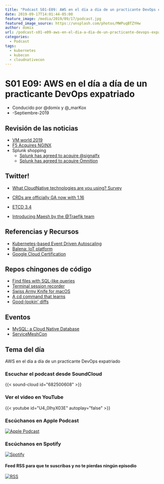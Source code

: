 ```yaml
---
title: "Podcast S01-E09: AWS en el día a día de un practicante DevOps expatriado"
date: 2019-09-17T14:01:44-05:00
feature_image: /media/2019/09/17/podcast.jpg
featured_image_source: https://unsplash.com/photos/MWPuqBTZYHw
author: domix
url: /podcast-s01-e09-aws-en-el-dia-a-dia-de-un-practicante-devops-expatriado/
categories:
  - Podcast
tags:
  - kubernetes
  - kubecon
  - cloudnativecon
---
```


# S01 E09: AWS en el día a día de un practicante DevOps expatriado

- Conducido por @domix y @_marKox
- -Septiembre-2019

<!---
## Contenido

- 00:00:00 - ¡Bienvenida al podcast!
- 00:02:00 - Revisión de las noticias
- 00:04:00 - Tema
--->

## Revisión de las noticias

* [VM world 2019](https://blog.kasten.io/posts/vmworld-2019-san-francisco-highlights/)
* [F5 Acquires NGINX ](https://www.nginx.com/press/f5-acquires-nginx-to-bridge-netops-and-devops)
* Splunk shopping
    * [Splunk has agreed to acquire @signalfx](https://twitter.com/splunk/status/1164267179123937280)
    * [Splunk has agreed to acquire Omnition](https://twitter.com/splunk/status/1169220204796305409)

## Twitter!

* [What CloudNative technologies are you using? Survey](https://twitter.com/dankohn1/status/1168696344044871681)
* [CRDs are officially GA now with 1.16](https://twitter.com/the_sttts/status/1167002806961758211?s=21)

* [ETCD 3.4](https://twitter.com/etcdio/status/1169626982432116736)
* [Introducing Maesh by the @Traefik team](https://twitter.com/containous/status/1169235939895521282)

## Referencias y Recursos

* [Kubernetes-based Event Driven Autoscaling](https://github.com/kedacore/keda)
* [Balena: IoT platform](https://www.balena.io)
* [Google Cloud Certification](https://inthecloud.withgoogle.com/cloud-certification#!/#benefits)


## Repos chingones de código

* [Find files with SQL-like queries](https://github.com/jhspetersson/fselect)
* [Terminal session recorder](https://github.com/asciinema/asciinema)
* [Swiss Army Knife for macOS](https://github.com/rgcr/m-cli)
* [A cd command that learns](https://github.com/wting/autojump)
* [Good-lookin' diffs](https://github.com/so-fancy/diff-so-fancy)


## Eventos

* [MySQL: a Cloud Native Database](https://www.meetup.com/Cloud-Native-Mexico/events/264549922/)
* [ServiceMeshCon](https://twitter.com/cra/status/1170743614726713346)


## Tema del día

AWS en el día a día de un practicante DevOps expatriado


### Escuchar el podcast desde SoundCloud

{{< sound-cloud id="682500608" >}}


### Ver el video en YouTube

{{< youtube id="U4_0IhyX03E" autoplay="false" >}}

### Escúchanos en Apple Podcast

[![Apple Podcast](/US_UK_Apple_Podcasts_Listen_Badge_RGB.svg)](https://podcasts.apple.com/mx/podcast/cloud-native-mx/id1470528646)

### Escúchanos en Spotify

[![Spotify](/spotify-podcast-badge-blk-grn-330x80.png)](https://open.spotify.com/show/4PQyVjzcDQuELxi3aNO86e)


#### Feed RSS para que te suscribas y no te pierdas ningún episodio

[![RSS](/RSS_Feed_Icon.jpg)](http://feeds.soundcloud.com/users/soundcloud:users:393589416/sounds.rss)